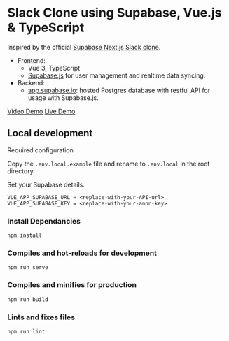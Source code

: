 # Slack Clone using Supabase, Vue.js & TypeScript

Inspired by the official [Supabase Next.js Slack clone](https://github.com/supabase/supabase/tree/master/examples/nextjs-slack-clone). 

- Frontend:
  - Vue 3, TypeScript
  - [Supabase.js](https://supabase.io/docs/library/getting-started) for user management and realtime data syncing.
- Backend:
  - [app.supabase.io](https://app.supabase.io/): hosted Postgres database with restful API for usage with Supabase.js.
  
[Video Demo](https://twitter.com/chiubaca/status/1341304937721032704)
[Live Demo](https://supabase-vue3-ts-slack-clone.vercel.app/)

## Local development 

Required configuration

Copy the `.env.local.example` file and rename to `.env.local` in the root directory.

Set your Supabase details.
```
VUE_APP_SUPABASE_URL = <replace-with-your-API-url>
VUE_APP_SUPABASE_KEY = <replace-with-your-anon-key>
```

### Install Dependancies 
```
npm install
```

### Compiles and hot-reloads for development
```
npm run serve
```

### Compiles and minifies for production
```
npm run build
```

### Lints and fixes files
```
npm run lint
```
